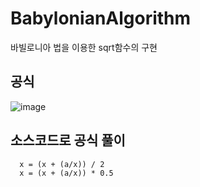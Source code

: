 # BabylonianAlgorithm
바빌로니아 법을 이용한 sqrt함수의 구현

## 공식
![image](https://user-images.githubusercontent.com/35417717/157042479-002ae746-3b4c-4beb-aa36-cc6242fc8e6a.png)

## 소스코드로 공식 풀이
```
  x = (x + (a/x)) / 2
  x = (x + (a/x)) * 0.5
```
